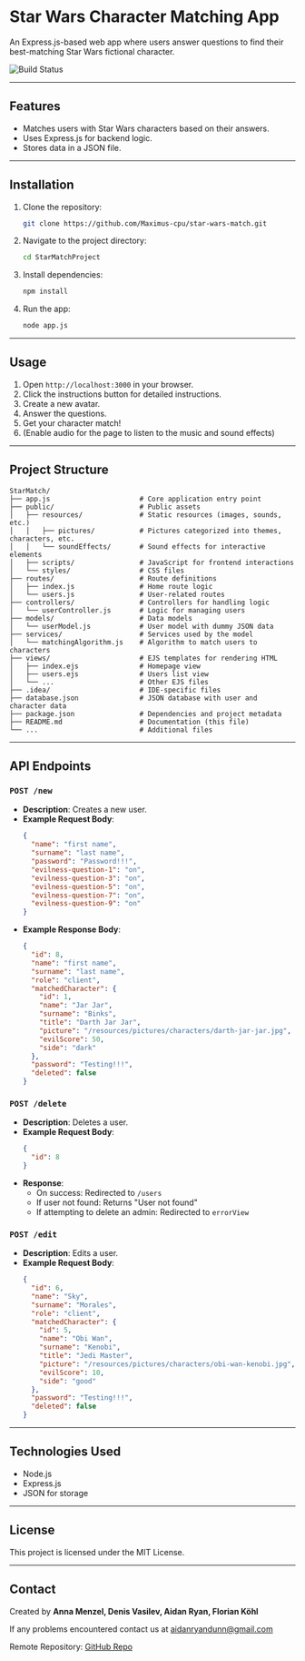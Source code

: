 # Star Wars Character Matching App

An Express.js-based web app where users answer questions to find their best-matching Star Wars fictional character.

![Build Status](https://img.shields.io/badge/build-passing-brightgreen)

---

## Features
- Matches users with Star Wars characters based on their answers.
- Uses Express.js for backend logic.
- Stores data in a JSON file.

---

## Installation
1. Clone the repository:
   ```sh
   git clone https://github.com/Maximus-cpu/star-wars-match.git
   ```
2. Navigate to the project directory:
   ```sh
   cd StarMatchProject
   ```
3. Install dependencies:
   ```sh
   npm install
   ```
4. Run the app:
   ```sh
   node app.js
   ```

---

## Usage
1. Open `http://localhost:3000` in your browser.
2. Click the instructions button for detailed instructions.
3. Create a new avatar.
4. Answer the questions.
5. Get your character match!
6. (Enable audio for the page to listen to the music and sound effects)

---

## Project Structure
```
StarMatch/
├── app.js                      # Core application entry point
├── public/                     # Public assets
│   ├── resources/              # Static resources (images, sounds, etc.)
│   │   ├── pictures/           # Pictures categorized into themes, characters, etc.
│   │   └── soundEffects/       # Sound effects for interactive elements
│   ├── scripts/                # JavaScript for frontend interactions
│   └── styles/                 # CSS files
├── routes/                     # Route definitions
│   ├── index.js                # Home route logic
│   └── users.js                # User-related routes
├── controllers/                # Controllers for handling logic
│   └── userController.js       # Logic for managing users
├── models/                     # Data models
│   └── userModel.js            # User model with dummy JSON data
├── services/                   # Services used by the model
│   └── matchingAlgorithm.js    # Algorithm to match users to characters
├── views/                      # EJS templates for rendering HTML
│   ├── index.ejs               # Homepage view
│   ├── users.ejs               # Users list view
│   └── ...                     # Other EJS files
├── .idea/                      # IDE-specific files
├── database.json               # JSON database with user and character data
├── package.json                # Dependencies and project metadata
├── README.md                   # Documentation (this file)
└── ...                         # Additional files
```

---

## API Endpoints

### `POST /new`
- **Description**: Creates a new user.
- **Example Request Body**:
  ```json
  {
    "name": "first name",
    "surname": "last name",
    "password": "Password!!!",
    "evilness-question-1": "on",
    "evilness-question-3": "on",
    "evilness-question-5": "on",
    "evilness-question-7": "on",
    "evilness-question-9": "on"
  }
  ```
- **Example Response Body**:
  ```json
  {
    "id": 8,
    "name": "first name",
    "surname": "last name",
    "role": "client",
    "matchedCharacter": {
      "id": 1,
      "name": "Jar Jar",
      "surname": "Binks",
      "title": "Darth Jar Jar",
      "picture": "/resources/pictures/characters/darth-jar-jar.jpg",
      "evilScore": 50,
      "side": "dark"
    },
    "password": "Testing!!!",
    "deleted": false
  }
  ```

### `POST /delete`
- **Description**: Deletes a user.
- **Example Request Body**:
  ```json
  {
    "id": 8
  }
  ```
- **Response**:
  - On success: Redirected to `/users`
  - If user not found: Returns "User not found"
  - If attempting to delete an admin: Redirected to `errorView`

### `POST /edit`
- **Description**: Edits a user.
- **Example Request Body**:
  ```json
  {
    "id": 6,
    "name": "Sky",
    "surname": "Morales",
    "role": "client",
    "matchedCharacter": {
      "id": 5,
      "name": "Obi Wan",
      "surname": "Kenobi",
      "title": "Jedi Master",
      "picture": "/resources/pictures/characters/obi-wan-kenobi.jpg",
      "evilScore": 10,
      "side": "good"
    },
    "password": "Testing!!!",
    "deleted": false
  }
  ```

---

## Technologies Used
- Node.js
- Express.js
- JSON for storage

---

## License
This project is licensed under the MIT License.

---

## Contact
Created by **Anna Menzel, Denis Vasilev, Aidan Ryan, Florian Köhl**

If any problems encountered contact us at aidanryandunn@gmail.com

Remote Repository: [GitHub Repo](https://github.com/Maximus-cpu/star-wars-match/tree/main)
